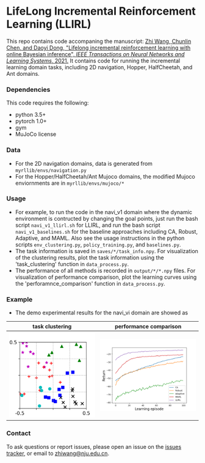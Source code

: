 # LifeLong Incremental Reinforcement Learning (LLIRL)

This repo contains code accompaning the manuscript: [Zhi Wang, Chunlin Chen, and Daoyi Dong, "Lifelong incremental reinforcement learning with online Bayesian inference", *IEEE Transactions on Neural Networks and Learning Systems*, 2021.](https://arxiv.org/abs/2007.14196)
It contains code for running the incremental learning domain tasks, including 2D navigation, Hopper, HalfCheetah, and Ant domains.

### Dependencies
This code requires the following:
* python 3.5+
* pytorch 1.0+
* gym
* MuJoCo license

### Data
* For the 2D navigation domains, data is generated from `myrllib/envs/navigation.py`
* For the Hopper/HalfCheetah/Ant Mujoco domains, the modified Mujoco enviornments are in `myrllib/envs/mujoco/*`

### Usage 
* For example, to run the code in the navi_v1 domain where the dynamic environment is contructed by changing the goal points, just run the bash script `navi_v1_llirl.sh` for LLIRL, and run the bash script `navi_v1_baselines.sh` for the baseline approaches including CA, Robust, Adaptive, and MAML. Also see the usage instructions in the python scripts `env_clustering.py`, `policy_training.py`, and `baselines.py`.
* The task information is saved in `saves/*/task_info.npy`. For visualization of the clustering results, plot the task information using the 'task_clustering' function in `data_process.py`.
* The performance of all methods is recorded in `output/*/*.npy` files. For visualization of performance comparison, plot the learning curves using the 'perforamnce_comparison' function in `data_process.py`.

### Example
* The demo experimental results for the navi_vi domain are showed as

task clustering | performance comparison
------------ | -------------
![task clustering for navi_v1 domain](https://github.com/HeyuanMingong/llirl/blob/master/demo/navi_v1_clustering.png) | ![performance comparison for navi_v1 domain](https://github.com/HeyuanMingong/llirl/blob/master/demo/navi_v1_performance.png)

### Contact 
To ask questions or report issues, please open an issue on the [issues tracker](https://github.com/HeyuanMingong/llirl/issues), or email to zhiwang@nju.edu.cn.
 


